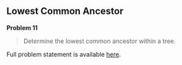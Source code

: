 Lowest Common Ancestor
----------------------

**Problem 11**

> Determine the lowest common ancestor within a tree.

Full problem statement is available [here][mirror].

[mirror]: https://github.com/rdtsc/codeeval-problem-statements/tree/master/moderate/011-lowest-common-ancestor/
          "View Problem Statement Mirror"
